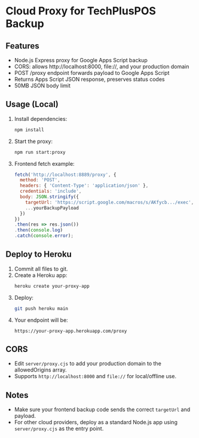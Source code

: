 # Cloud Proxy for TechPlusPOS Backup

## Features
- Node.js Express proxy for Google Apps Script backup
- CORS: allows http://localhost:8000, file://, and your production domain
- POST /proxy endpoint forwards payload to Google Apps Script
- Returns Apps Script JSON response, preserves status codes
- 50MB JSON body limit

## Usage (Local)
1. Install dependencies:
   ```sh
   npm install
   ```
2. Start the proxy:
   ```sh
   npm run start:proxy
   ```
3. Frontend fetch example:
   ```js
   fetch('http://localhost:8889/proxy', {
     method: 'POST',
     headers: { 'Content-Type': 'application/json' },
     credentials: 'include',
     body: JSON.stringify({
       targetUrl: 'https://script.google.com/macros/s/AKfycb.../exec',
       ...yourBackupPayload
     })
   })
   .then(res => res.json())
   .then(console.log)
   .catch(console.error);
   ```

## Deploy to Heroku
1. Commit all files to git.
2. Create a Heroku app:
   ```sh
   heroku create your-proxy-app
   ```
3. Deploy:
   ```sh
   git push heroku main
   ```
4. Your endpoint will be:
   ```
   https://your-proxy-app.herokuapp.com/proxy
   ```

## CORS
- Edit `server/proxy.cjs` to add your production domain to the allowedOrigins array.
- Supports `http://localhost:8000` and `file://` for local/offline use.

## Notes
- Make sure your frontend backup code sends the correct `targetUrl` and payload.
- For other cloud providers, deploy as a standard Node.js app using `server/proxy.cjs` as the entry point. 